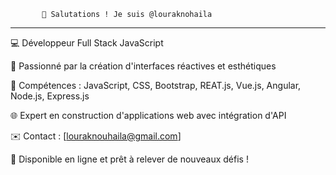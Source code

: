 
           👋 Salutations ! Je suis @louraknohaila
 ----------------------------------------------------------------

  
💻 Développeur Full Stack JavaScript

🎨 Passionné par la création d'interfaces réactives et esthétiques

🚀 Compétences : JavaScript, CSS, Bootstrap, REAT.js, Vue.js, Angular, Node.js, Express.js

🌐 Expert en construction d'applications web avec intégration d'API

✉️ Contact : [louraknouhaila@gmail.com]

🌟 Disponible en ligne et prêt à relever de nouveaux défis !
